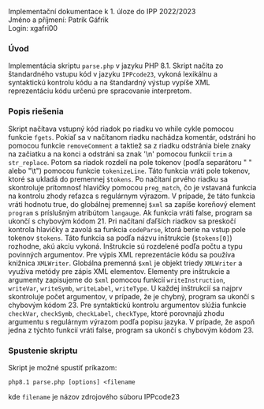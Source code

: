 Implementační dokumentace k 1. úloze do IPP 2022/2023 <br>
Jméno a příjmení: Patrik Gáfrik <br>
Login: xgafri00

### Úvod
Implementácia skriptu `parse.php` v jazyku PHP 8.1. Skript načíta zo štandardného vstupu kód v jazyku `IPPcode23`, vykoná lexikálnu a syntaktickú kontrolu kódu a na štandardný výstup vypíše XML reprezentáciu kódu určenú pre spracovanie interpretom.
<br/>

### Popis riešenia
Skript načítava vstupný kód riadok po riadku vo while cykle pomocou funkcie `fgets`. Pokiaľ sa v načítanom riadku nachádza komentár, odstráni ho pomocou funkcie `removeComment` a taktiež sa z riadku odstránia biele znaky na začiatku a na konci a odstráni sa znak '\n' pomocou funkcií `trim` a `str_replace`.
Potom sa riadok rozdelí na pole tokenov (podľa separátoru " " alebo "\t") pomocou funkcie `tokenizeLine`. Táto funkcia vráti pole tokenov, ktoré sa ukladá do premennej `$tokens`. Po načítaní prvého riadku sa skontroluje prítomnosť hlavičky pomocou `preg_match`, čo je vstavaná funkcia na kontrolu zhody reťazca s regulárnym výrazom.
V prípade, že táto funkcia vráti hodnotu true, do globálnej premennej `$xml` sa zapíše koreňový element `program` s príslušným atribútom `langauge`. Ak funkcia vráti false, program sa ukončí s chybovým kódom 21. Pri načítaní ďaľších riadkov sa preskočí kontrola hlavičky a zavolá sa funkcia `codeParse`, ktorá berie na vstup pole tokenov `$tokens`.
Táto funkcia sa podľa názvu inštrukcie (`$tokens[0]`) rozhodne, akú akciu vykoná. Inštrukcie sú rozdelené podľa počtu a typu povinných argumentov. Pre výpis XML reprezentácie kódu sa
používa knižnica `XMLWriter`. Globálna premenná `$xml` je objekt triedy `XMLWriter` a využíva metódy pre zápis XML elementov. Elementy pre inštrukcie a argumenty zapisujeme do `$xml` pomocou funkcií `writeInstruction`, `writeVar`, `writeSymb`, `writeLabel`, `writeType`. U každej inštrukcií sa najprv skontroluje počet argumentov, v prípade, že je chybný, program sa 
ukončí s chybovým kódom 23. Pre syntaktickú kontrolu argumentov slúžia funkcie `checkVar`, `checkSymb`, `checkLabel`, `checkType`, ktoré porovnajú zhodu argumentu s regulárnym výrazom podľa popisu jazyka. V prípade, že aspoň jedna z týchto funkcií vráti false, program sa ukončí s chybovým kódom 23.

### Spustenie skriptu
Skript je možné spustiť príkazom:
```
php8.1 parse.php [options] <filename
```
kde `filename` je názov zdrojového súboru IPPcode23
